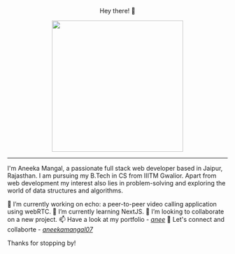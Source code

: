 <div align="center">
  <p font-size="24px" font-weight="bold" padding="20px">Hey there! 👋</p>
</div>

<div align="center">
  <img src="https://media.tenor.com/AlUkiGkR2j8AAAAC/new-game-ahagon-umiko-programming.gif" width="300px"/>
</div>
<hr>
I'm Aneeka Mangal, a passionate full stack web developer
based in Jaipur, Rajasthan. I am pursuing my B.Tech in CS from IIITM Gwalior. Apart from web development my interest also lies in problem-solving and exploring the world of data structures and algorithms.


🔭 I’m currently working on echo: a peer-to-peer video calling application using webRTC.
🌱 I’m currently learning NextJS.
👯 I’m looking to collaborate on a new project.
📫 Have a look at my portfolio - *[anee](https://anee.vercel.app/)*
🙌 Let's connect and collaborte - *[aneekamangal07](https://www.linkedin.com/in/aneeka-mangal-740774232/)*

Thanks for stopping by!

